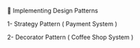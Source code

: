 🎯 Implementing Design Patterns 

1- Strategy Pattern ( Payment System )

2- Decorator Pattern ( Coffee Shop System )
